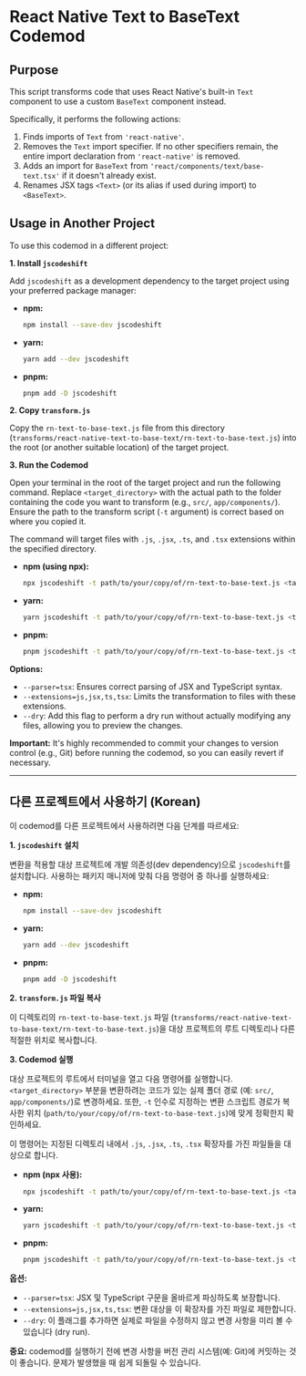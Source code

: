 # React Native Text to BaseText Codemod

## Purpose

This script transforms code that uses React Native's built-in `Text` component to use a custom `BaseText` component instead.

Specifically, it performs the following actions:

1.  Finds imports of `Text` from `'react-native'`.
2.  Removes the `Text` import specifier. If no other specifiers remain, the entire import declaration from `'react-native'` is removed.
3.  Adds an import for `BaseText` from `'react/components/text/base-text.tsx'` if it doesn't already exist.
4.  Renames JSX tags `<Text>` (or its alias if used during import) to `<BaseText>`.

## Usage in Another Project

To use this codemod in a different project:

**1. Install `jscodeshift`**

Add `jscodeshift` as a development dependency to the target project using your preferred package manager:

- **npm:**
  ```bash
  npm install --save-dev jscodeshift
  ```
- **yarn:**
  ```bash
  yarn add --dev jscodeshift
  ```
- **pnpm:**
  ```bash
  pnpm add -D jscodeshift
  ```

**2. Copy `transform.js`**

Copy the `rn-text-to-base-text.js` file from this directory (`transforms/react-native-text-to-base-text/rn-text-to-base-text.js`) into the root (or another suitable location) of the target project.

**3. Run the Codemod**

Open your terminal in the root of the target project and run the following command. Replace `<target_directory>` with the actual path to the folder containing the code you want to transform (e.g., `src/`, `app/components/`). Ensure the path to the transform script (`-t` argument) is correct based on where you copied it.

The command will target files with `.js`, `.jsx`, `.ts`, and `.tsx` extensions within the specified directory.

- **npm (using npx):**
  ```bash
  npx jscodeshift -t path/to/your/copy/of/rn-text-to-base-text.js <target_directory> --parser=tsx --extensions=js,jsx,ts,tsx
  ```
- **yarn:**
  ```bash
  yarn jscodeshift -t path/to/your/copy/of/rn-text-to-base-text.js <target_directory> --parser=tsx --extensions=js,jsx,ts,tsx
  ```
- **pnpm:**
  ```bash
  pnpm jscodeshift -t path/to/your/copy/of/rn-text-to-base-text.js <target_directory> --parser=tsx --extensions=js,jsx,ts,tsx
  ```

**Options:**

- `--parser=tsx`: Ensures correct parsing of JSX and TypeScript syntax.
- `--extensions=js,jsx,ts,tsx`: Limits the transformation to files with these extensions.
- `--dry`: Add this flag to perform a dry run without actually modifying any files, allowing you to preview the changes.

**Important:** It's highly recommended to commit your changes to version control (e.g., Git) before running the codemod, so you can easily revert if necessary.

---

## 다른 프로젝트에서 사용하기 (Korean)

이 codemod를 다른 프로젝트에서 사용하려면 다음 단계를 따르세요:

**1. `jscodeshift` 설치**

변환을 적용할 대상 프로젝트에 개발 의존성(dev dependency)으로 `jscodeshift`를 설치합니다. 사용하는 패키지 매니저에 맞춰 다음 명령어 중 하나를 실행하세요:

- **npm:**
  ```bash
  npm install --save-dev jscodeshift
  ```
- **yarn:**
  ```bash
  yarn add --dev jscodeshift
  ```
- **pnpm:**
  ```bash
  pnpm add -D jscodeshift
  ```

**2. `transform.js` 파일 복사**

이 디렉토리의 `rn-text-to-base-text.js` 파일 (`transforms/react-native-text-to-base-text/rn-text-to-base-text.js`)을 대상 프로젝트의 루트 디렉토리나 다른 적절한 위치로 복사합니다.

**3. Codemod 실행**

대상 프로젝트의 루트에서 터미널을 열고 다음 명령어를 실행합니다. `<target_directory>` 부분을 변환하려는 코드가 있는 실제 폴더 경로 (예: `src/`, `app/components/`)로 변경하세요. 또한, `-t` 인수로 지정하는 변환 스크립트 경로가 복사한 위치 (`path/to/your/copy/of/rn-text-to-base-text.js`)에 맞게 정확한지 확인하세요.

이 명령어는 지정된 디렉토리 내에서 `.js`, `.jsx`, `.ts`, `.tsx` 확장자를 가진 파일들을 대상으로 합니다.

- **npm (npx 사용):**
  ```bash
  npx jscodeshift -t path/to/your/copy/of/rn-text-to-base-text.js <target_directory> --parser=tsx --extensions=js,jsx,ts,tsx
  ```
- **yarn:**
  ```bash
  yarn jscodeshift -t path/to/your/copy/of/rn-text-to-base-text.js <target_directory> --parser=tsx --extensions=js,jsx,ts,tsx
  ```
- **pnpm:**
  ```bash
  pnpm jscodeshift -t path/to/your/copy/of/rn-text-to-base-text.js <target_directory> --parser=tsx --extensions=js,jsx,ts,tsx
  ```

**옵션:**

- `--parser=tsx`: JSX 및 TypeScript 구문을 올바르게 파싱하도록 보장합니다.
- `--extensions=js,jsx,ts,tsx`: 변환 대상을 이 확장자를 가진 파일로 제한합니다.
- `--dry`: 이 플래그를 추가하면 실제로 파일을 수정하지 않고 변경 사항을 미리 볼 수 있습니다 (dry run).

**중요:** codemod를 실행하기 전에 변경 사항을 버전 관리 시스템(예: Git)에 커밋하는 것이 좋습니다. 문제가 발생했을 때 쉽게 되돌릴 수 있습니다.
